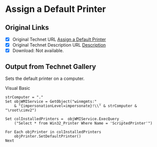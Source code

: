 # Assign a Default Printer

## Original Links

- [x] Original Technet URL [Assign a Default Printer](https://gallery.technet.microsoft.com/291fa642-a8b8-4ba8-8d09-aebe3297d1d2)
- [x] Original Technet Description URL [Description](https://gallery.technet.microsoft.com/291fa642-a8b8-4ba8-8d09-aebe3297d1d2/description)
- [x] Download: Not available.

## Output from Technet Gallery

Sets the default printer on a computer.

Visual Basic

```
strComputer = "."
Set objWMIService = GetObject("winmgmts:" _
    & "{impersonationLevel=impersonate}!\\" & strComputer & "\root\cimv2")

Set colInstalledPrinters =  objWMIService.ExecQuery _
    ("Select * from Win32_Printer Where Name = 'ScriptedPrinter'")

For Each objPrinter in colInstalledPrinters
    objPrinter.SetDefaultPrinter()
Next
```

